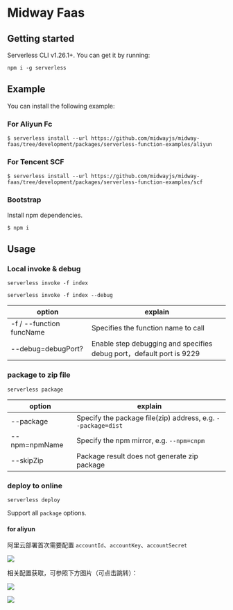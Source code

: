 # Midway Faas

## Getting started

Serverless CLI v1.26.1+. You can get it by running:

```shell script
npm i -g serverless
```

## Example

You can install the following example:

### For Aliyun Fc

```shell script
$ serverless install --url https://github.com/midwayjs/midway-faas/tree/development/packages/serverless-function-examples/aliyun
```

### For Tencent SCF

```shell script
$ serverless install --url https://github.com/midwayjs/midway-faas/tree/development/packages/serverless-function-examples/scf
```

### Bootstrap

Install npm dependencies.

```shell script
$ npm i
```

## Usage

### Local invoke & debug

```shell script
serverless invoke -f index

serverless invoke -f index --debug

```

| option | explain |
| -- | -- |
| -f / --function funcName| Specifies the function name to call |
| --debug=debugPort?| Enable step debugging and specifies debug port，default port is 9229 |


### package to zip file

```shell script
serverless package
```

| option | explain |
| -- | -- |
| --package | Specify the package file(zip) address, e.g. `--package=dist` |
| --npm=npmName| Specify the npm mirror, e.g. `--npm=cnpm` |
| --skipZip | Package result does not generate zip package |

### deploy to online

```shell script
serverless deploy
```

Support all `package` options.

#### for aliyun

阿里云部署首次需要配置 `accountId`、`accountKey`、`accountSecret`

![](https://gw.alicdn.com/tfs/TB1EPINp.H1gK0jSZSyXXXtlpXa-1152-514.png)

相关配置获取，可参照下方图片（可点击跳转）：

<a href="https://account.console.aliyun.com/#/secure" >![](https://gw.alicdn.com/tfs/TB1QoQapV67gK0jSZPfXXahhFXa-1832-696.png)</a>

<a href="https://usercenter.console.aliyun.com/#/manage/ak" target="_blank">![](https://gw.alicdn.com/tfs/TB1LgQPp1L2gK0jSZFmXXc7iXXa-2406-592.png)</a>